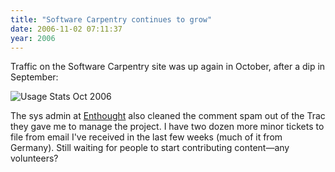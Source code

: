 ```yaml
---
title: "Software Carpentry continues to grow"
date: 2006-11-02 07:11:37
year: 2006
---
```

Traffic on the Software Carpentry site was up again in October, after a dip in September:

<img alt="Usage Stats Oct 2006" src="{{'/files/2006/11/usage.png' | relative_url}}" class="centered">

The sys admin at <a href="http://www.enthought.com">Enthought</a> also cleaned the comment spam out of the Trac they gave me to manage the project.  I have two dozen more minor tickets to file from email I've received in the last few weeks (much of it from Germany).  Still waiting for people to start contributing content—any volunteers?
